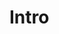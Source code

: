 # Intro


<!-- ##DOCS-SOURCER-START
{"sourcePlugin":"Local File Copier","hash":"0f8ed3d343592772f05fe694aa0ec1b1"}
##DOCS-SOURCER-END -->
